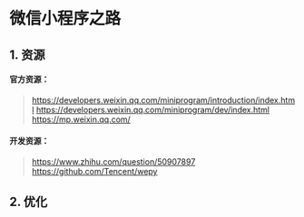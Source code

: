 # 微信小程序之路

## 1. 资源

#### 官方资源：

> https://developers.weixin.qq.com/miniprogram/introduction/index.html
> https://developers.weixin.qq.com/miniprogram/dev/index.html
> https://mp.weixin.qq.com/

#### 开发资源：

> https://www.zhihu.com/question/50907897
> https://github.com/Tencent/wepy

## 2. 优化

